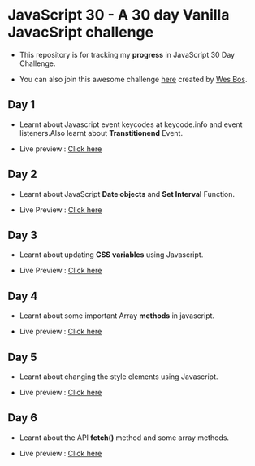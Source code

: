 # JavaScript 30 - A 30 day Vanilla JavacSript challenge

* This repository is for tracking my **progress** in JavaScript 30 Day Challenge.

* You can also join this awesome challenge  [here](https://javascript30.com/) created by [Wes Bos](https://github.com/wesbos).


## Day 1 

 * Learnt about Javascript event keycodes at keycode.info and event listeners.Also learnt about __Transtitionend__ Event.
 
 * Live preview : [Click here](https://kiruthi-1312.github.io/Javascript-30/drumkit/)
 
 
 ## Day 2
 
 * Learnt about JavaScript __Date objects__ and __Set Interval__ Function.
 
 * Live Preview : [Click here](https://kiruthi-1312.github.io/Javascript-30/clock/)


## Day 3

* Learnt about updating __CSS variables__ using Javascript.

* Live Preview :  [Click here](https://kiruthi-1312.github.io/Javascript-30/css_variables/)

## Day 4

* Learnt about some important Array __methods__ in javascript.

* Live preview :  [Click here](https://kiruthi-1312.github.io/Javascript-30/Array/)

## Day 5

* Learnt about changing the style elements using Javascript.

* Live preview :  [Click here](https://kiruthi-1312.github.io/Javascript-30/Flexbox/)

## Day 6 

* Learnt about the API __fetch()__ method and some array methods.

* Live preview : [Click here](https://kiruthi-1312.github.io/Javascript-30/Ajax/)

